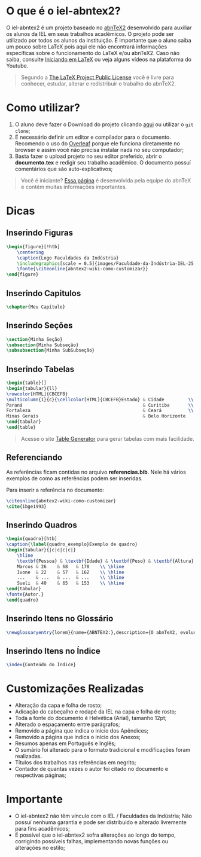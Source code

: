 # O que é o iel-abntex2?

O iel-abntex2 é um projeto baseado no [abnTeX2](https://github.com/abntex/abntex2) desenvolvido para auxiliar os alunos da IEL em seus trabalhos acadêmicos. O projeto pode ser utilizado por todos os alunos da instituição.
É importante que o aluno saiba um pouco sobre LaTeX pois aqui ele não encontrará informações específicas sobre o funcionamento do LaTeX e/ou abnTeX2. Caso não saiba, consulte [Iniciando em LaTeX](https://github.com/abntex/abntex2/wiki/PorOndeComecar) ou veja alguns vídeos na plataforma do Youtube.

> Segundo a [The LaTeX Project Public License](http://www.latex-project.org/lppl.txt) você é livre para conhecer, estudar, alterar e redistribuir o trabalho do abnTeX2.

# Como utilizar?

 1. O aluno deve fazer o Download do projeto clicando [aqui](https://github.com/erikdenisrs97/iel-abntex2/archive/refs/heads/main.zip) ou utilizar o `git clone`;
 2. É necessário definir um editor e compilador para o documento. Recomendo o uso do [Overleaf](pt.overleaf.com) porque ele funciona diretamente no browser e assim você não precisa instalar nada no seu computador;
 3. Basta fazer o upload projeto no seu editor preferido, abrir o **documento.tex** e redigir seu trabalho acadêmico. O documento possuí comentários que são auto-explicativos;
 
> Você é iniciante? [Essa página](http://www.abntex.net.br/) é desenvolvida pela equipe do abnTeX e contém muitas informações importantes.

# Dicas

## Inserindo Figuras

```latex
\begin{figure}[!htb]
	\centering
	\caption{Logo Faculdades da Indústria}
	\includegraphics[scale = 0.5]{images/Faculdade-da-Indústria-IEL-25.png}
	\fonte{\citeonline{abntex2-wiki-como-customizar}}
\end{figure}
```
## Inserindo Capitulos
```latex
\chapter{Meu Capítulo}
```
## Inserindo Seções
```latex
\section{Minha Seção}
\subsection{Minha Subseção}
\subsubsection{Minha SubSubseção}
```
## Inserindo Tabelas

```latex
\begin{table}[]
\begin{tabular}{ll}
\rowcolor[HTML]{CBCEFB} 
\multicolumn{1}{c}{\cellcolor[HTML]{CBCEFB}Estado} & Cidade         \\
Paraná                                             & Curitiba       \\
Fortaleza                                          & Ceará          \\
Minas Gerais                                       & Belo Horizonte
\end{tabular}
\end{table}
```

> Acesse o site [Table Generator](https://www.tablesgenerator.com/) para gerar tabelas com mais facilidade.

## Referenciando

As referências ficam contidas no arquivo **referencias.bib**. Nele há vários exemplos de como as referências podem ser inseridas.

Para inserir a referência no documento:

```latex
\citeonline{abntex2-wiki-como-customizar}
\cite{ibge1993}
```

## Inserindo Quadros

```latex
\begin{quadro}[htb]
\caption{\label{quadro_exemplo}Exemplo de quadro}
\begin{tabular}{|c|c|c|c|}
	\hline
	\textbf{Pessoa} & \textbf{Idade} & \textbf{Peso} & \textbf{Altura} \\ \hline
	Marcos & 26    & 68   & 178    \\ \hline
	Ivone  & 22    & 57   & 162    \\ \hline
	...    & ...   & ...  & ...    \\ \hline
	Sueli  & 40    & 65   & 153    \\ \hline
\end{tabular}
\fonte{Autor.}
\end{quadro}
```

## Inserindo Itens no Glossário

```latex
\newglossaryentry{lorem}{name={ABNTEX2:},description={O abnTeX2, evolução do abnTeX (ABsurd Norms for TeX)}}
```

## Inserindo Itens no Índice

```latex
\index{Conteúdo do Índice}
```

# Customizações Realizadas

 - Alteração da capa e folha de rosto;
 - Adicação do cabeçalho e rodapé da IEL na capa e folha de rosto;
 - Toda a fonte do documento é Helvética (Arial), tamanho 12pt;
 - Alterado o espaçamento entre parágrafos;
 - Removido a página que indica o início dos Apêndices;
 - Removido a página que indica o início dos Anexos;
 - Resumos apenas em Português e Inglês;
 - O sumário foi alterado para o formato tradicional e modificações foram realizadas.
 - Títulos dos trabalhos nas referências em negrito;
 - Contador de quantas vezes o autor foi citado no documento e respectivas páginas;

# Importante

 - O iel-abntex2 não têm vínculo com o IEL / Faculdades da Indústria;
   Não possuí nenhuma garantia e pode ser distribuido e alterado livremente para fins acadêmicos;
 - É possível que o iel-abntex2 sofra alterações ao longo do tempo,
   corrigindo possíveis falhas, implementando novas funções ou alterações no estilo;

